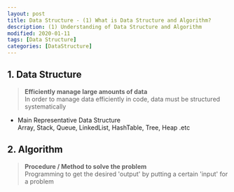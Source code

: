 ```yaml
---
layout: post
title: Data Structure - (1) What is Data Structure and Algorithm?
description: (1) Understanding of Data Structure and Algorithm
modified: 2020-01-11
tags: [Data Structure]
categories: [DataStructure]
---
```


## 1. Data Structure  
<!--**대량의 데이터를 효율적으로 관리할 수 있는 데이터 구조**  
코드상에서 효율적으로 데이터를 처리하기 위해서 체계적으로 데이터를 구조화해야함 -->     
> **Efficiently manage large amounts of data**  
> In order to manage data efficiently in code, data must be structured systematically  

* Main Representative Data Structure  
Array, Stack, Queue, LinkedList, HashTable, Tree, Heap .etc    

## 2. Algorithm  
<!--**어떤 문제를 풀기 위한 절차/방법**  
어떤 문제에 대해 특정한 '입력'을 넣으면, 원하는 '출력'을 얻을 수 있도록하는 프로그래밍-->  
> **Procedure / Method to solve the problem**  
> Programming to get the desired 'output' by putting a certain 'input' for a problem  